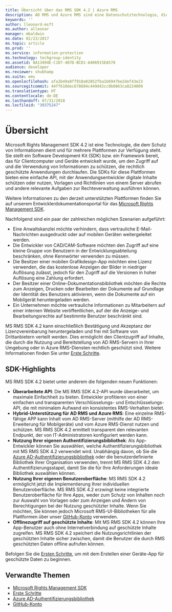 ```yaml
---
title: Übersicht über das RMS SDK 4.2 | Azure RMS
description: AD RMS und Azure RMS sind eine Datenschutztechnologie, die zum Schutz digitaler Informationen vor nicht autorisierter Verwendung beiträgt.
keywords: ''
author: lleonard-msft
ms.author: alleonar
manager: mbaldwin
ms.date: 02/23/2017
ms.topic: article
ms.prod: ''
ms.service: information-protection
ms.technology: techgroup-identity
ms.assetid: 8A13494E-C1D7-407D-BCD1-A406915EA578
audience: developer
ms.reviewer: shubhamp
ms.suite: ems
ms.openlocfilehash: afa2b49a8ff918a02852fba1b6947be2def43e23
ms.sourcegitcommit: 44ff610dec678604c449d42cc0b0863ca8224009
ms.translationtype: HT
ms.contentlocale: de-DE
ms.lasthandoff: 07/31/2018
ms.locfileid: "39375247"
---
```

# <a name="overview"></a>Übersicht

Microsoft Rights Management SDK 4.2 ist eine Technologie, die dem Schutz von Informationen dient und für mehrere Plattformen zur Verfügung steht.  Sie stellt ein Software Development Kit (SDK) bzw. ein Framework bereit, das für Clientcomputer und Geräte entwickelt wurde, um den Zugriff auf und die Verwendung von Informationen zu schützen, die rechtlich geschützte Anwendungen durchlaufen. Die SDKs für diese Plattformen bieten eine einfache API, mit der Anwendungsentwickler digitale Inhalte schützen oder nutzen, Vorlagen und Richtlinien von einem Server abrufen und andere relevante Aufgaben zur Rechteverwaltung ausführen können.

Weitere Informationen zu den derzeit unterstützten Plattformen finden Sie auf unserem Entwicklerdokumentationsportal für das [Microsoft Rights Management SDK](active-directory-rights-management-services-multi-platform-thin-client-sdk-portal.md).

Nachfolgend sind ein paar der zahlreichen möglichen Szenarien aufgeführt:

-   Eine Anwaltskanzlei möchte verhindern, dass vertrauliche E-Mail-Nachrichten ausgedruckt oder auf mobilen Geräten weitergeleitet werden.
-   Die Entwickler von CAD/CAM-Software möchten den Zugriff auf eine kleine Gruppe von Benutzern in der Entwicklungsabteilung beschränken, ohne Kennwörter verwenden zu müssen.
-   Die Besitzer einer mobilen Grafikdesign-App möchten eine Lizenz verwenden, die das kostenlose Anzeigen der Bilder in niedriger Auflösung zulässt, jedoch für den Zugriff auf die Versionen in hoher Auflösung eine Zahlung erfordert.
-   Der Besitzer einer Online-Dokumentationsbibliothek möchten die Rechte zum Anzeigen, Drucken oder Bearbeiten der Dokumente auf Grundlage der Identität des Benutzers aktivieren, wenn die Dokumente auf ein Mobilgerät heruntergeladen werden.
-   Ein Unternehmen möchte vertrauliche Informationen zu Mitarbeitern auf einer internen Website veröffentlichen, auf der die Anzeige- und Bearbeitungsrechte auf bestimmte Benutzer beschränkt sind.

MS RMS SDK 4.2 kann einschließlich Bestätigung und Akzeptanz der Lizenzvereinbarung heruntergeladen und frei mit Software von Drittanbietern verteilt werden. Dies ermöglicht den Clientzugriff auf Inhalte, die durch die Nutzung und Bereitstellung von AD RMS-Servern in Ihrer Umgebung oder in Azure RMS-Diensten rechtlich geschützt sind. Weitere Informationen finden Sie unter [Erste Schritte](get-started.md).

## <a name="sdk-highlights"></a>SDK-Highlights


MS RMS SDK 4.2 bietet unter anderem die folgenden neuen Funktionen:

-   **Überarbeitete API**: Die MS RMS SDK 4.2-API wurde überarbeitet, um maximale Einfachheit zu bieten. Entwickler profitieren von einer einfachen und transparenten Verschlüsselungs- und Entschlüsselungs-API, die mit minimalem Aufwand ein konsistentes RMS-Verhalten bietet.
-   **Hybrid-Unterstützung für AD RMS und Azure RMS**: Eine einzelne RMS-fähige APP kann Inhalt vom AD RMS-Server (mithilfe der AD RMS-Erweiterung für Mobilgeräte) und vom Azure RMS-Dienst nutzen und schützen. MS RMS SDK 4.2 ermittelt transparent den relevanten Endpunkt, der von IT-Administratoren konfiguriert werden kann.
-   **Nutzung Ihrer eigenen Authentifizierungsbibliothek**: Als App-Entwickler können Sie auswählen, welche Authentifizierungsbibliothek mit MS RMS SDK 4.2 verwendet wird. Unabhängig davon, ob Sie die [Azure AD-Authentifizierungsbibliothek](https://msdn.microsoft.com/library/jj573266.aspx) oder die benutzerdefinierte Bibliothek Ihrer Organisation verwenden, trennt MS RMS SDK 4.2 den Authentifizierungsstapel, damit Sie die für Ihre Anforderungen ideale Bibliothek auswählen können.
-   **Nutzung Ihrer eigenen Benutzeroberfläche**: MS RMS SDK 4.2 ermöglicht jetzt die Implementierung Ihrer individuellen Benutzeroberfläche. MS RMS SDK 4.2 erzwingt keine integrierte Benutzeroberfläche für Ihre Apps, weder zum Schutz von Inhalten noch zur Auswahl von Vorlagen oder zum Anzeigen und Ändern von Berechtigungen bei der Nutzung geschützter Inhalte. Wenn Sie möchten, Sie können jedoch Microsoft RMS-UI-Bibliotheken für alle Plattformen über unser [GitHub-Konto](https://github.com/AzureAD/) verwenden.
-   **Offlinezugriff auf geschützte Inhalte**: Mit MS RMS SDK 4.2 können Ihre App-Benutzer auch ohne Internetverbindung auf geschützte Inhalte zugreifen. MS RMS SDK 4.2 speichert die Nutzungsrichtlinien der geschützten Inhalte sicher zwischen, damit die Benutzer die durch RMS geschützten Daten offline aufrufen können.

Befolgen Sie die [Ersten Schritte](get-started.md), um mit dem Erstellen einer Geräte-App für geschützte Daten zu beginnen.

## <a name="related-topics"></a>Verwandte Themen

* [Microsoft Rights Management SDK](active-directory-rights-management-services-multi-platform-thin-client-sdk-portal.md)
* [Erste Schritte](get-started.md)
* [Azure AD-Authentifizierungsbibliothek](https://msdn.microsoft.com/library/jj573266.aspx)
* [GitHub-Konto](https://github.com/AzureAD/)
